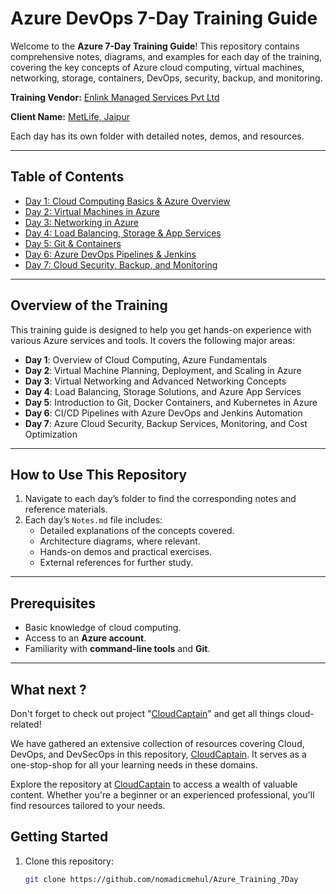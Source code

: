 # Azure DevOps 7-Day Training Guide

Welcome to the **Azure 7-Day Training Guide**! This repository contains comprehensive notes, diagrams, and examples for each day of the training, covering the key concepts of Azure cloud computing, virtual machines, networking, storage, containers, DevOps, security, backup, and monitoring.

**Training Vendor:** [Enlink Managed Services Pvt Ltd](https://enlinkit.com/)

**Client Name:** [MetLife, Jaipur](https://www.metlife.com/)

Each day has its own folder with detailed notes, demos, and resources.

---

## Table of Contents

- [Day 1: Cloud Computing Basics & Azure Overview](./Day1_CloudComputing_AzureFundamentals)
- [Day 2: Virtual Machines in Azure](./Day2_VirtualMachines)
- [Day 3: Networking in Azure](./Day3_Networking/)
- [Day 4: Load Balancing, Storage & App Services](./Day4_LoadBalancing_Storage/)
- [Day 5: Git & Containers](./Day5_Git_Containers/)
- [Day 6: Azure DevOps Pipelines & Jenkins](./Day6_AzureDevOps_Jenkins)
- [Day 7: Cloud Security, Backup, and Monitoring](./Day7_CloudSecurity)

---

## Overview of the Training

This training guide is designed to help you get hands-on experience with various Azure services and tools. It covers the following major areas:

- **Day 1**: Overview of Cloud Computing, Azure Fundamentals
- **Day 2**: Virtual Machine Planning, Deployment, and Scaling in Azure
- **Day 3**: Virtual Networking and Advanced Networking Concepts
- **Day 4**: Load Balancing, Storage Solutions, and Azure App Services
- **Day 5**: Introduction to Git, Docker Containers, and Kubernetes in Azure
- **Day 6**: CI/CD Pipelines with Azure DevOps and Jenkins Automation
- **Day 7**: Azure Cloud Security, Backup Services, Monitoring, and Cost Optimization

---

## How to Use This Repository

1. Navigate to each day’s folder to find the corresponding notes and reference materials.
2. Each day’s `Notes.md` file includes:
   - Detailed explanations of the concepts covered.
   - Architecture diagrams, where relevant.
   - Hands-on demos and practical exercises.
   - External references for further study.

---

## Prerequisites

- Basic knowledge of cloud computing.
- Access to an **Azure account**.
- Familiarity with **command-line tools** and **Git**.

---

## What next ? 

Don't forget to check out project "[CloudCaptain](https://github.com/nomadicmehul/CloudCaptain)" and get all things cloud-related!  

We have gathered an extensive collection of resources covering Cloud, DevOps, and DevSecOps in this repository, [CloudCaptain](https://github.com/nomadicmehul/CloudCaptain). It serves as a one-stop-shop for all your learning needs in these domains. 

Explore the repository at [CloudCaptain](https://github.com/nomadicmehul/CloudCaptain) to access a wealth of valuable content. Whether you're a beginner or an experienced professional, you'll find resources tailored to your needs.

## Getting Started

1. Clone this repository:
   ```bash
   git clone https://github.com/nomadicmehul/Azure_Training_7Day

